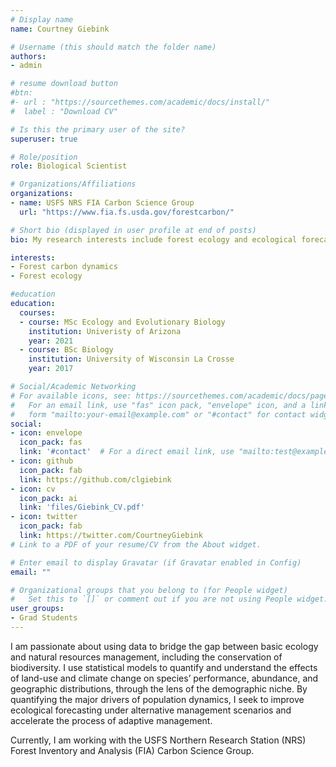 ```yaml
---
# Display name
name: Courtney Giebink

# Username (this should match the folder name)
authors:
- admin

# resume download button
#btn:
#- url : "https://sourcethemes.com/academic/docs/install/"
#  label : "Download CV"

# Is this the primary user of the site?
superuser: true

# Role/position
role: Biological Scientist

# Organizations/Affiliations
organizations:
- name: USFS NRS FIA Carbon Science Group
  url: "https://www.fia.fs.usda.gov/forestcarbon/"

# Short bio (displayed in user profile at end of posts)
bio: My research interests include forest ecology and ecological forecasting to enable adaptive management.

interests:
- Forest carbon dynamics
- Forest ecology

#education
education:
  courses:
  - course: MSc Ecology and Evolutionary Biology
    institution: Univeristy of Arizona
    year: 2021
  - course: BSc Biology
    institution: University of Wisconsin La Crosse
    year: 2017

# Social/Academic Networking
# For available icons, see: https://sourcethemes.com/academic/docs/page-builder/#icons
#   For an email link, use "fas" icon pack, "envelope" icon, and a link in the
#   form "mailto:your-email@example.com" or "#contact" for contact widget.
social:
- icon: envelope
  icon_pack: fas
  link: '#contact'  # For a direct email link, use "mailto:test@example.org".
- icon: github
  icon_pack: fab
  link: https://github.com/clgiebink
- icon: cv
  icon_pack: ai
  link: 'files/Giebink_CV.pdf'
- icon: twitter
  icon_pack: fab
  link: https://twitter.com/CourtneyGiebink
# Link to a PDF of your resume/CV from the About widget.

# Enter email to display Gravatar (if Gravatar enabled in Config)
email: ""

# Organizational groups that you belong to (for People widget)
#   Set this to `[]` or comment out if you are not using People widget.
user_groups:
- Grad Students
---
```


I am passionate about using data to bridge the gap between basic ecology and natural resources management, including the conservation of biodiversity. I use statistical models to quantify and understand the effects of land-use and climate change on species’ performance, abundance, and geographic distributions, through the lens of the demographic niche. By quantifying the major drivers of population dynamics, I seek to improve ecological forecasting under alternative management scenarios and accelerate the process of adaptive management. 

Currently, I am working with the USFS Northern Research Station (NRS) Forest Inventory and Analysis (FIA) Carbon Science Group.

